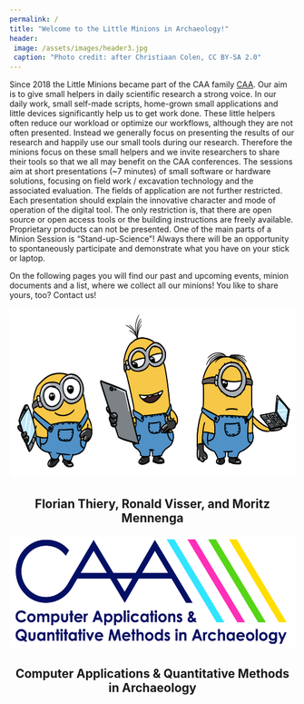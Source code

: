 ```yaml
---
permalink: /
title: "Welcome to the Little Minions in Archaeology!"
header:
 image: /assets/images/header3.jpg
 caption: "Photo credit: after Christiaan Colen, CC BY-SA 2.0"
---
```


Since 2018 the Little Minions became part of the CAA family [CAA](https://caa-international.org/). Our aim is to give small helpers in daily scientific research a strong voice.
In our daily work, small self-made scripts, home-grown small applications and little devices significantly help us to get work done. These little helpers often reduce our workload or optimize our workflows, although they are not often presented. Instead we generally focus on presenting the results of our research and happily use our small tools during our research. Therefore the minions focus on these small helpers and we invite researchers to share their tools so that we all may benefit on the CAA conferences. The sessions aim at short presentations (~7 minutes) of small software or hardware solutions, focusing on field work / excavation technology and the associated evaluation. The fields of application are not further restricted. Each presentation should explain the innovative character and mode of operation of the digital tool. The only restriction is, that there are open source or open access tools or the building instructions are freely available. Proprietary products can not be presented. One of the main parts of a Minion Session is “Stand-up-Science”! Always there will be an opportunity to spontaneously participate and demonstrate what you have on your stick or laptop.

On the following pages you will find our past and upcoming events, minion documents and a list, where we collect all our minions! You like to share yours, too? Contact us!

<p>
  <center>
  <img src="https://github.com/caa-minions/caa-minions.github.io/raw/main/assets/images/lmcaalogo.png" style="height:300px;">
  <h2>Florian Thiery, Ronald Visser, and Moritz Mennenga</h2>
  </center>
</p>

<p>
  <center>
  <img src="https://github.com/caa-minions/caa-minions.github.io/raw/main/assets/images/CAA-FullLogo.jpg" style="height:200px;">
  <h2>Computer Applications & Quantitative Methods<br>in Archaeology</h2>
  </center>
</p>
